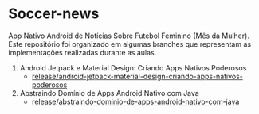 # Soccer-news

App Nativo Android de Notícias Sobre Futebol Feminino (Mês da Mulher). Este repositório foi organizado em algumas branches que representam as implementações realizadas durante as aulas.

 1. Android Jetpack e Material Design: Criando Apps Nativos Poderosos
    - [release/android-jetpack-material-design-criando-apps-nativos-poderosos](https://github.com/zimbaldi/Soccer-news/tree/https/github.com/zimbaldi/Soccer-news/tree/release/android-jetpack-material-design-criando-apps-nativos-poderosos)
 2. Abstraindo Domínio de Apps Android Nativo com Java
    - [release/abstraindo-dominio-de-apps-android-nativo-com-java](https://github.com/zimbaldi/Soccer-news-app/tree/release/abstraindo-dominio-de-apps-android-nativo-com-java)
